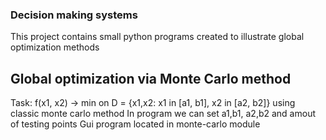 ### Decision making systems
This project contains small python programs created to illustrate global optimization methods

## Global optimization via Monte Carlo method
Task: f(x1, x2) -> min on D = {x1,x2: x1 in [a1, b1], x2 in [a2, b2]} using classic monte carlo method
In program we can set a1,b1, a2,b2 and amout of testing points
Gui program located in monte-carlo module